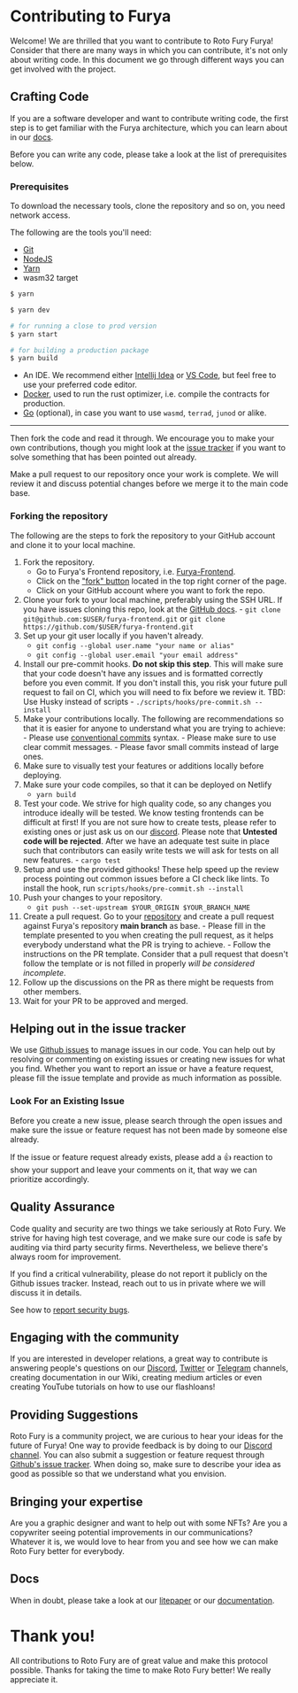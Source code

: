 # Contributing to Furya

Welcome! We are thrilled that you want to contribute to Roto Fury Furya! Consider that there are many ways in which you can contribute,
it's not only about writing code. In this document we go through different ways you can get involved with the project.

## Crafting Code

If you are a software developer and want to contribute writing code, the first step is to get familiar with
the Furya architecture, which you can learn about in our [docs](https://fury-money.github.io/docs/).

Before you can write any code, please take a look at the list of prerequisites below.

### Prerequisites

To download the necessary tools, clone the repository and so on, you need network access.

The following are the tools you'll need:

- [Git](https://git-scm.com/)
- [NodeJS](https://nodejs.org/en/)
- [Yarn](https://yarnpkg.com/)
- wasm32 target

```bash
$ yarn

$ yarn dev

# for running a close to prod version
$ yarn start

# for building a production package
$ yarn build
```

- An IDE. We recommend either [Intellij Idea](https://www.jetbrains.com/idea/download/) or [VS Code](https://code.visualstudio.com/download),
  but feel free to use your preferred code editor.
- [Docker](https://www.docker.com/), used to run the rust optimizer, i.e. compile the contracts for production.
- [Go](https://go.dev/doc/install) (optional), in case you want to use `wasmd`, `terrad`, `junod` or alike.

---

Then fork the code and read it through. We encourage you to make your own contributions, though you might look at the
[issue tracker](https://github.com/fury-money/furya-frontend/issues) if you want to solve something that has
been pointed out already.

Make a pull request to our repository once your work is complete. We will review it and discuss potential changes before
we merge it to the main code base.

### Forking the repository

The following are the steps to fork the repository to your GitHub account and clone it to your local machine.

1. Fork the repository.
   - Go to Furya's Frontend repository, i.e. [Furya-Frontend](https://github.com/fury-money/furya-frontend).
   - Click on the ["fork" button](https://github.com/fury-money/furya-frontend/fork) located in the top
     right corner of the page.
   - Click on your GitHub account where you want to fork the repo.
2. Clone your fork to your local machine, preferably using the SSH URL. If you have issues cloning this repo, look at the
   [GitHub docs](https://docs.github.com/en/repositories/creating-and-managing-repositories/cloning-a-repository). - `git clone git@github.com:$USER/furya-frontend.git` or `git clone https://github.com/$USER/furya-frontend.git`
3. Set up your git user locally if you haven't already.
   - `git config --global user.name "your name or alias"`
   - `git config --global user.email "your email address"`
4. Install our pre-commit hooks. **Do not skip this step**. This will make sure that your code doesn't have any issues and
   is formatted correctly before you even commit. If you don't install this, you risk your future pull request to fail on CI,
   which you will need to fix before we review it. TBD: Use Husky instead of scripts - `./scripts/hooks/pre-commit.sh --install`
5. Make your contributions locally. The following are recommendations so that it is easier for anyone to understand what
   you are trying to achieve: - Please use [conventional commits](https://conventionalcommits.org) syntax. - Please make sure to use clear commit messages. - Please favor small commits instead of large ones.
6. Make sure to visually test your features or additions locally before deploying.
7. Make sure your code compiles, so that it can be deployed on Netlify
   - `yarn build`
8. Test your code. We strive for high quality code, so any changes you introduce ideally will be tested. We know testing frontends
   can be difficult at first! If you are not sure how to create tests, please refer to existing ones or just ask us on our
   [discord](https://discordapp.com/channels/908044702794801233/987301947440767006). Please note that **Untested code will be rejected**. After we have an adequate test suite in place such that contributors can easily write tests we will ask for tests on all new features. - `cargo test`
9. Setup and use the provided githooks! These help speed up the review process pointing out common issues before a CI check like lints. To install the hook, run `scripts/hooks/pre-commit.sh --install`
10. Push your changes to your repository.
    - `git push --set-upstream $YOUR_ORIGIN $YOUR_BRANCH_NAME`
11. Create a pull request. Go to your [repository](https://github.com/$USER/furya-frontend.git) and create a pull request
    against Furya's repository **main branch** as base. - Please fill in the template presented to you when creating the pull request, as it helps everybody understand what the PR is trying to achieve. - Follow the instructions on the PR template. Consider that a pull request that doesn't follow the template or is not filled in properly _will be considered incomplete_.
12. Follow up the discussions on the PR as there might be requests from other members.
13. Wait for your PR to be approved and merged.

## Helping out in the issue tracker

We use [Github issues](https://github.com/fury-money/furya-frontend/issues) to manage issues in our code.
You can help out by resolving or commenting on existing issues or creating new issues for what you find. Whether you want
to report an issue or have a feature request, please fill the issue template and provide as much information as possible.

### Look For an Existing Issue

Before you create a new issue, please search through the open issues and make sure the issue or feature request has not
been made by someone else already.

If the issue or feature request already exists, please add a 👍 reaction to show your support and leave your comments on it, that way we can prioritize accordingly.

## Quality Assurance

Code quality and security are two things we take seriously at Roto Fury. We strive for having high test coverage, and
we make sure our code is safe by auditing via third party security firms. Nevertheless, we believe there's always room for improvement.

If you find a critical vulnerability, please do not report it publicly on the Github issues tracker. Instead, reach out to us
in private where we will discuss it in details.

See how to [report security bugs](https://github.com/fury-money/furya-frontend/blob/main/docs/SECURITY.md).

## Engaging with the community

If you are interested in developer relations, a great way to contribute is answering people's questions on our
[Discord](https://discord.com/invite/tSxyyCWgYX), [Twitter](https://twitter.com/RotoFuryDefi) or [Telegram](https://t.me/rotofuryofficial)
channels, creating documentation in our Wiki, creating medium articles or even creating YouTube tutorials on how to use our flashloans!

## Providing Suggestions

Roto Fury is a community project, we are curious to hear your ideas for the future of Furya! One way to provide feedback
is by doing to our [Discord channel](https://discordapp.com/channels/908044702794801233/908044703373606954). You can also
submit a suggestion or feature request through [Github's issue tracker](https://github.com/fury-money/furya-frontend/issues).
When doing so, make sure to describe your idea as good as possible so that we understand what you envision.

## Bringing your expertise

Are you a graphic designer and want to help out with some NFTs? Are you a copywriter seeing potential improvements in our communications?
Whatever it is, we would love to hear from you and see how we can make Roto Fury better for everybody.

## Docs

When in doubt, please take a look at our [litepaper](https://rotofury.money/LitepaperV2.pdf) or our [documentation](<[https://fury-money.github.io/docs/](https://ww0-1.gitbook.io/furya-docs/)>).

# Thank you!

All contributions to Roto Fury are of great value and make this protocol possible. Thanks for taking the time to make
Roto Fury better! We really appreciate it.
